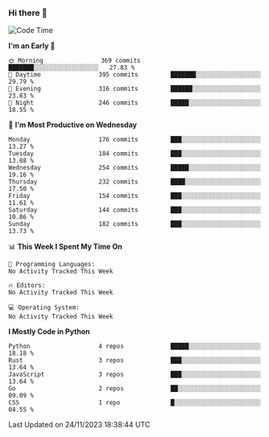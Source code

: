 ### Hi there 👋
<!--START_SECTION:waka-->
![Code Time](http://img.shields.io/badge/Code%20Time-203%20hrs%2040%20mins-blue)

**I'm an Early 🐤** 

```text
🌞 Morning                369 commits         ███████░░░░░░░░░░░░░░░░░░   27.83 % 
🌆 Daytime                395 commits         ███████░░░░░░░░░░░░░░░░░░   29.79 % 
🌃 Evening                316 commits         ██████░░░░░░░░░░░░░░░░░░░   23.83 % 
🌙 Night                  246 commits         █████░░░░░░░░░░░░░░░░░░░░   18.55 % 
```
📅 **I'm Most Productive on Wednesday** 

```text
Monday                   176 commits         ███░░░░░░░░░░░░░░░░░░░░░░   13.27 % 
Tuesday                  184 commits         ███░░░░░░░░░░░░░░░░░░░░░░   13.88 % 
Wednesday                254 commits         █████░░░░░░░░░░░░░░░░░░░░   19.16 % 
Thursday                 232 commits         ████░░░░░░░░░░░░░░░░░░░░░   17.50 % 
Friday                   154 commits         ███░░░░░░░░░░░░░░░░░░░░░░   11.61 % 
Saturday                 144 commits         ███░░░░░░░░░░░░░░░░░░░░░░   10.86 % 
Sunday                   182 commits         ███░░░░░░░░░░░░░░░░░░░░░░   13.73 % 
```


📊 **This Week I Spent My Time On** 

```text
💬 Programming Languages: 
No Activity Tracked This Week

🔥 Editors: 
No Activity Tracked This Week

💻 Operating System: 
No Activity Tracked This Week
```

**I Mostly Code in Python** 

```text
Python                   4 repos             █████░░░░░░░░░░░░░░░░░░░░   18.18 % 
Rust                     3 repos             ███░░░░░░░░░░░░░░░░░░░░░░   13.64 % 
JavaScript               3 repos             ███░░░░░░░░░░░░░░░░░░░░░░   13.64 % 
Go                       2 repos             ██░░░░░░░░░░░░░░░░░░░░░░░   09.09 % 
CSS                      1 repo              █░░░░░░░░░░░░░░░░░░░░░░░░   04.55 % 
```




 Last Updated on 24/11/2023 18:38:44 UTC
<!--END_SECTION:waka-->

<!--
**YoganshSharma/YoganshSharma** is a ✨ _special_ ✨ repository because its `README.md` (this file) appears on your GitHub profile.

Here are some ideas to get you started:

- 🔭 I’m currently working on ...
- 🌱 I’m currently learning ...
- 👯 I’m looking to collaborate on ...
- 🤔 I’m looking for help with ...
- 💬 Ask me about ...
- 📫 How to reach me: ...
- 😄 Pronouns: ...
- ⚡ Fun fact: ...
-->
